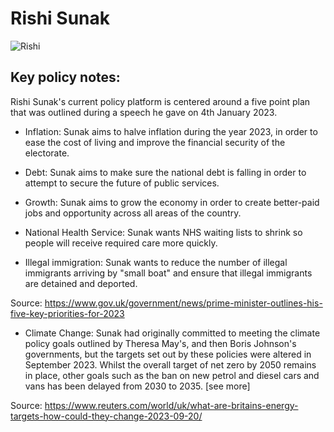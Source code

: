 # Rishi Sunak

![Rishi](https://cdn.britannica.com/13/235013-050-18993EB9/Chancellor-of-the-Exchequer-Rishi-Sunak-2022.jpg)

## Key policy notes:

Rishi Sunak's current policy platform is centered around a five point plan that was outlined during a speech he gave on 4th January 2023.

* Inflation: Sunak aims to halve inflation during the year 2023, in order to ease the cost of living and improve the financial security of the electorate.

* Debt: Sunak aims to make sure the national debt is falling in order to attempt to secure the future of public services.

* Growth: Sunak aims to grow the economy in order to create better-paid jobs and opportunity across all areas of the country.

* National Health Service: Sunak wants NHS waiting lists to shrink so people will receive required care more quickly.

* Illegal immigration: Sunak wants to reduce the number of illegal immigrants arriving by "small boat" and ensure that illegal immigrants are detained and deported.
 
Source: https://www.gov.uk/government/news/prime-minister-outlines-his-five-key-priorities-for-2023

* Climate Change: Sunak had originally committed to meeting the climate policy goals outlined by Theresa May's, and then Boris Johnson's governments, but the targets set out by these policies were altered in September 2023. Whilst the overall target of net zero by 2050 remains in place, other goals such as the ban on new petrol and diesel cars and vans has been delayed from 2030 to 2035. [see more]

Source: https://www.reuters.com/world/uk/what-are-britains-energy-targets-how-could-they-change-2023-09-20/

